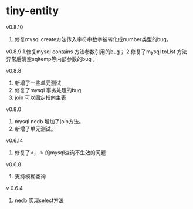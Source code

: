 # tiny-entity 
v0.8.10
1. 修复mysql create方法传入字符串数字被转化成number类型的bug。

v0.8.9
1.修复mysql contains 方法参数引用的bug；
2.修复了mysql toList 方法异常后清空sqltemp等内部参数的bug；

v0.8.8
1. 新增了一些单元测试
2. 修复了mysql 事务处理的bug
3. join 可以固定指向主表

v0.8.0
1. mysql nedb 增加了join方法。
2. 新增了单元测试。

v0.6.14
1. 修复了<， > 的mysql查询不生效的问题

v0.6.8
1. 支持模糊查询

v 0.6.4

1. nedb 实现select方法
